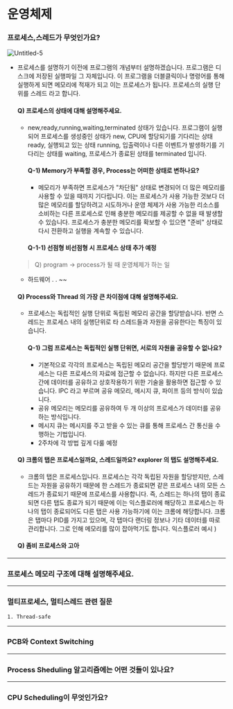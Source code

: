 # 운영체제
### 프로세스,스레드가 무엇인가요?
![Untitled-5](https://user-images.githubusercontent.com/67494004/225917972-cbde23cc-a3ff-46eb-84e3-297ec565378c.png)
* 프로세스를 설명하기 이전에 프로그램의 개념부터 설명하겠습니다. 프로그램은 디스크에 저장된 실행파일 그 자체입니다. 이 프로그램을 더블클릭이나 명령어를 통해 실행하게 되면 메모리에 적재가 되고 이는 프로세스가 됩니다. 프로세스의 실행 단위를 스레드 라고 합니다.

  #### Q) 프로세스의 상태에 대해 설명해주세요.
  - new,ready,running,waiting,terminated 상태가 있습니다. 프로그램이 실행되어 프로세스를 생성중인 상태가 new, CPU에 할당되기를 기다리는 상태 ready, 실행되고 있는 상태 running, 입출력이나 다른 이벤트가 발생하기를 기다리는 상태를 waiting, 프로세스가 종료된 상태를 terminated 입니다.
    #### Q-1) Memory가 부족할 경우, Process는 어떠한 상태로 변하나요?
     - 메모리가 부족하면 프로세스가 "차단됨" 상태로 변경되어 더 많은 메모리를 사용할 수 있을 때까지 기다립니다. 이는 프로세스가 사용 가능한 것보다 더 많은 메모리를 할당하려고 시도하거나 운영 체제가 사용 가능한 리소스를 소비하는 다른 프로세스로 인해 충분한 메모리를 제공할 수 없을 때 발생할 수 있습니다. 프로세스가 충분한 메모리를 확보할 수 있으면 "준비" 상태로 다시 전환하고 실행을 계속할 수 있습니다.
    #### Q-1-1) 선점형 비선점형 시 프로세스 상태 추가 예정
    
  > Q) program → process가 될 때 운영체제가 하는 일
  - 하드웨어 . . ~~
  
    
  #### Q) Process와 Thread 의 가장 큰 차이점에 대해 설명해주세요.
  - 프로세스는 독립적인 실행 단위로 독립된 메모리 공간을 할당받습니다.
  반면 스레드는 프로세스 내의 실행단위로 타 스레드들과 자원을 공유한다는 특징이 있습니다.
    #### Q-1) 그럼 프로세스는 독립적인 실행 단위면, 서로의 자원을 공유할 수 없나요?
    - 기본적으로 각각의 프로세스는 독립된 메모리 공간을 할당받기 때문에 프로세스는 다른 프로세스의 자료에 접근할 수 없습니다. 하지만 다른 프로세스 간에 데이터를 공유하고 상호작용하기 위한 기술을 활용하면 접근할 수 있습니다. IPC 라고 부르며 공유 메모리, 메시지 큐, 파이프 등의 방식이 있습니다.
    - 공유 메모리는 메모리를 공유하여 두 개 이상의 프로세스가 데이터를 공유하는 방식입니다.
    - 메시지 큐는 메시지를 주고 받을 수 있는 큐를 통해 프로세스 간 통신을 수행하는 기법입니다.
    - 2주차에 각 방법 깊게 다룰 예정
    
  #### Q) 크롬의 탭은 프로세스일까요, 스레드일까요? explorer 의 탭도 설명해주세요.
  - 크롬의 탭은 프로세스입니다.
  프로세스는 각각 독립된 자원을 할당받지만, 스레드는 자원을 공유하기 때문에 한 스레드가 종료되면 같은 프로세스 내의 모든 스레드가 종료되기 때문에 프로세스를 사용합니다. 
  즉, 스레드는 하나의 탭이 종료되면 다른 탭도 종료가 되기 때문에 이는 익스플로러에 해당하고
  프로세스는 하나의 탭이 종료되어도 다른 탭은 사용 가능하기에 이는 크롬에 해당합니다.
  크롬은 탭마다 PID를 가지고 있으며, 각 탭마다 랜더링 정보나 기타 데이터를 따로 관리합니다. 그로 인해 메모리를 많이 잡아먹기도 합니다.
  익스플로러 예시 )
   
   #### Q) 좀비 프로세스와 고아 
   
---

### 프로세스 메모리 구조에 대해 설명해주세요.

---


### 멀티프로세스, 멀티스레드 관련 질문
    1. Thread-safe
    
---


### PCB와 Context Switching

---


### Process Sheduling 알고리즘에는 어떤 것들이 있나요?

---


### CPU Scheduling이 무엇인가요?

